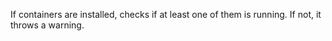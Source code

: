 If containers are installed, checks if at least one of them is running. If not, it throws a warning.